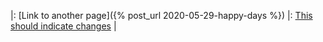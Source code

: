 
|: [Link to another page]({% post_url 2020-05-29-happy-days %}) |: [This should indicate changes](https://m.red.gs/about) |
